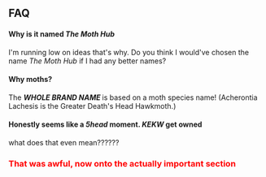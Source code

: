 <h2> FAQ </h2>
<h4> Why is it named <em> The Moth Hub </em> </h4>
<p> I'm running low on ideas that's why. Do you think I would've chosen the name <em> The Moth Hub </em> if I had any better names? </p>
<h4> Why moths? </h4>
<p> The <em> <strong> WHOLE BRAND NAME </em> </strong> is based on a moth species name! (Acherontia Lachesis is the Greater Death's Head Hawkmoth.) </p>
<h4> Honestly seems like a <em> 5head </em> moment. <em> KEKW </em> get owned </h4>
<p> what does that even mean?????? </p>
<h3 style='color: red;'> That was awful, now onto the actually important section </h3>
